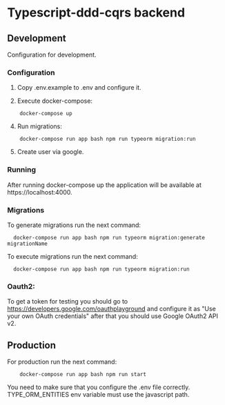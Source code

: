 # Typescript-ddd-cqrs backend

## Development

Configuration for development.

### Configuration

1. Copy .env.example to .env and configure it.

2. Execute docker-compose: 
```shell script
    docker-compose up
```
4. Run migrations:
```shell script
    docker-compose run app bash npm run typeorm migration:run
```
5. Create user via google.

### Running

After running docker-compose up the application will be available at https://localhost:4000.

### Migrations

To generate migrations run the next command:
```shell script
  docker-compose run app bash npm run typeorm migration:generate migrationName
```

To execute migrations run the next command:
```shell script
  docker-compose run app bash npm run typeorm migration:run
```

### Oauth2:

To get a token for testing you should go to https://developers.google.com/oauthplayground and configure it as "Use your own OAuth credentials" after that you should use Google OAuth2 API v2.

## Production

For production run the next command:
```shell script
    docker-compose run app bash npm run start
```
You need to make sure that you configure the .env file correctly. TYPE_ORM_ENTITIES env variable must use the javascript path.
